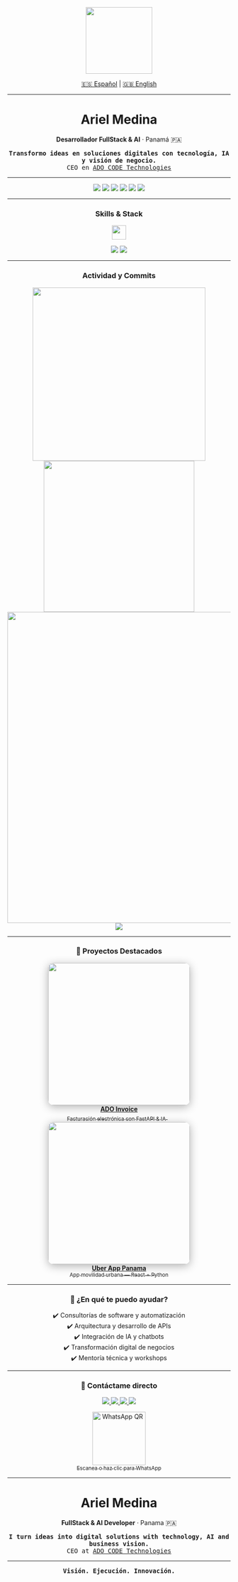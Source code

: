 <!-- HEADER GIF -->
<p align="center">
  <img src="https://media4.giphy.com/media/v1.Y2lkPTc5MGI3NjExb3Jnc2w1bTNkNmxlNTJzeGgzN3psazc2aW15dnljZ2U4MGFocnU5NSZlcD12MV9pbnRlcm5hbF9naWZfYnlfaWQmY3Q9Zw/iIqmM5tTjmpOB9mpbn/giphy.gif" width="150"/>
</p>

<!-- IDIOMA -->
<p align="center">
  <a href="#español">🇪🇸 Español</a> | <a href="#english">🇬🇧 English</a>
</p>

---

<!-- ESPAÑOL -->
<h1 align="center" id="español">Ariel Medina</h1>
<p align="center"><b>Desarrollador FullStack & AI</b> · Panamá 🇵🇦</p>

<p align="center">
  <samp>
    <b>Transformo ideas en soluciones digitales con tecnología, IA y visión de negocio.</b><br>
    CEO en <a href="https://adocode.com" target="_blank">ADO CODE Technologies</a>
  </samp>
</p>

---

<!-- STACK COLORIDO -->
<p align="center">
  <img src="https://img.shields.io/badge/Python-306998?style=for-the-badge&logo=python&logoColor=FFD43B"/>
  <img src="https://img.shields.io/badge/FastAPI-21C784?style=for-the-badge&logo=fastapi&logoColor=white"/>
  <img src="https://img.shields.io/badge/React-20232A?style=for-the-badge&logo=react&logoColor=61DAFB"/>
  <img src="https://img.shields.io/badge/Supabase-2E7D32?style=for-the-badge&logo=supabase&logoColor=3ECF8E"/>
  <img src="https://img.shields.io/badge/Docker-1D63ED?style=for-the-badge&logo=docker&logoColor=2496ED"/>
  <img src="https://img.shields.io/badge/GitHub-181717?style=for-the-badge&logo=github&logoColor=white"/>
</p>

---

<!-- BARRA ANIMADA DE SKILLS -->
<h3 align="center">Skills & Stack</h3>
<p align="center">
  <img src="https://skillicons.dev/icons?i=python,fastapi,react,supabase,docker,postgresql,js,ts,github,git,linux,vscode,figma" height="32"/>
</p>
<p align="center">
  <img src="https://github-profile-summary-cards.vercel.app/api/cards/repos-per-language?username=AyathAriel&theme=github_dark" />
  <img src="https://github-profile-summary-cards.vercel.app/api/cards/most-commit-language?username=AyathAriel&theme=github_dark" />
</p>

---

<!-- ESTADÍSTICAS Y CONTADOR DE COMMITS -->
<h3 align="center">Actividad y Commits</h3>
<p align="center">
  <img src="https://github-readme-stats.vercel.app/api?username=AyathAriel&show_icons=true&theme=radical&hide_title=true&hide_border=true&count_private=true" width="390" />
  <img src="https://github-readme-streak-stats.herokuapp.com?user=AyathAriel&theme=radical&hide_border=true" width="340"/>
  <br>
  <img src="https://github-readme-activity-graph.vercel.app/graph?username=AyathAriel&theme=github-compact&hide_border=true&area=true" width="700"/>
  <br>
  <img src="https://badgen.net/github/commits/AyathAriel/AyathAriel/main?icon=github&color=orange" />
</p>

---

<!-- PROYECTOS DESTACADOS ULTRA VISUALES (cards personalizadas) -->
<h3 align="center">🚀 Proyectos Destacados</h3>
<p align="center">
  <a href="https://github.com/AyathAriel/invoice-ado" target="_blank">
    <img src="https://raw.githubusercontent.com/AyathAriel/invoice-ado/main/banner.png" width="320" style="border-radius:12px; box-shadow:0 4px 20px rgba(0,0,0,0.3);"/>
    <br><b>ADO Invoice</b><br><sub>Facturación electrónica con FastAPI & IA</sub>
  </a>
  &nbsp;&nbsp;
  <a href="https://github.com/AyathAriel/uber-app-panama" target="_blank">
    <img src="https://raw.githubusercontent.com/AyathAriel/uber-app-panama/main/banner.png" width="320" style="border-radius:12px; box-shadow:0 4px 20px rgba(0,0,0,0.3);"/>
    <br><b>Uber App Panama</b><br><sub>App movilidad urbana — React + Python</sub>
  </a>
</p>

---

<!-- ¿EN QUÉ TE PUEDO AYUDAR? -->
<h3 align="center">🤝 ¿En qué te puedo ayudar?</h3>
<p align="center">
  ✔️ Consultorías de software y automatización<br>
  ✔️ Arquitectura y desarrollo de APIs<br>
  ✔️ Integración de IA y chatbots<br>
  ✔️ Transformación digital de negocios<br>
  ✔️ Mentoría técnica y workshops
</p>

---

<!-- CONTACTO Y QR WHATSAPP -->
<h3 align="center">📲 Contáctame directo</h3>
<p align="center">
  <a href="https://linkedin.com/in/ayathariel" target="_blank">
    <img src="https://img.shields.io/badge/LinkedIn-0077B5?style=for-the-badge&logo=linkedin&logoColor=white" />
  </a>
  <a href="mailto:ayath1006@gmail.com" target="_blank">
    <img src="https://img.shields.io/badge/Gmail-D14836?style=for-the-badge&logo=gmail&logoColor=white" />
  </a>
  <a href="https://t.me/AyathAriel" target="_blank">
    <img src="https://img.shields.io/badge/Telegram-2CA5E0?style=for-the-badge&logo=telegram&logoColor=white" />
  </a>
  <a href="https://adocode.com" target="_blank">
    <img src="https://img.shields.io/badge/ADO_CODE-Tech-black?style=for-the-badge&logo=codeberg&logoColor=white"/>
  </a>
</p>
<p align="center">
  <a href="https://wa.me/50766448655" target="_blank">
    <img src="https://api.qrserver.com/v1/create-qr-code/?size=120x120&data=https://wa.me/50766448655" alt="WhatsApp QR" width="120">
    <br><sub>Escanea o haz clic para WhatsApp</sub>
  </a>
</p>

---

<!-- INGLÉS -->
<h1 align="center" id="english">Ariel Medina</h1>
<p align="center"><b>FullStack & AI Developer</b> · Panama 🇵🇦</p>
<p align="center">
  <samp>
    <b>I turn ideas into digital solutions with technology, AI and business vision.</b><br>
    CEO at <a href="https://adocode.com" target="_blank">ADO CODE Technologies</a>
  </samp>
</p>

---

<p align="center">
  <samp>
    <b>Visión. Ejecución. Innovación.</b>
  </samp>
</p>
